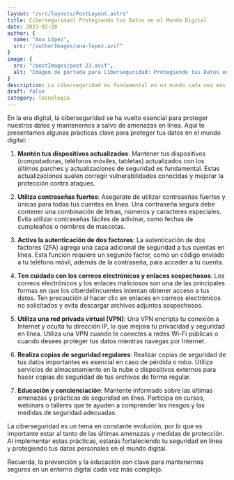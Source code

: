 ```yaml
---
layout: "/src/layouts/PostLayout.astro"
title: Ciberseguridad| Protegiendo tus Datos en el Mundo Digital
date: 2023-02-28
author: {
  name: "Ana López",
  src: "/authorImages/ana-lopez.avif"
}
image: {
  src: "/postImages/post-23.avif",
  alt: "Imagen de portada para Ciberseguridad: Protegiendo tus Datos en el Mundo Digital",
}
description: La ciberseguridad es fundamental en un mundo cada vez más digitalizado. Descubre las mejores prácticas y medidas que puedes tomar para proteger tus datos personales y mantener tu seguridad en línea.
draft: false
category: Tecnología
---
```


En la era digital, la ciberseguridad se ha vuelto esencial para proteger nuestros datos y mantenernos a salvo de amenazas en línea. Aquí te presentamos algunas prácticas clave para proteger tus datos en el mundo digital:

1. **Mantén tus dispositivos actualizados**: Mantener tus dispositivos (computadoras, teléfonos móviles, tabletas) actualizados con los últimos parches y actualizaciones de seguridad es fundamental. Estas actualizaciones suelen corregir vulnerabilidades conocidas y mejorar la protección contra ataques.

2. **Utiliza contraseñas fuertes**: Asegúrate de utilizar contraseñas fuertes y únicas para todas tus cuentas en línea. Una contraseña segura debe contener una combinación de letras, números y caracteres especiales. Evita utilizar contraseñas fáciles de adivinar, como fechas de cumpleaños o nombres de mascotas.

3. **Activa la autenticación de dos factores**: La autenticación de dos factores (2FA) agrega una capa adicional de seguridad a tus cuentas en línea. Esta función requiere un segundo factor, como un código enviado a tu teléfono móvil, además de la contraseña, para acceder a tu cuenta.

4. **Ten cuidado con los correos electrónicos y enlaces sospechosos**: Los correos electrónicos y los enlaces maliciosos son una de las principales formas en que los ciberdelincuentes intentan obtener acceso a tus datos. Ten precaución al hacer clic en enlaces en correos electrónicos no solicitados y evita descargar archivos adjuntos sospechosos.

5. **Utiliza una red privada virtual (VPN)**: Una VPN encripta tu conexión a Internet y oculta tu dirección IP, lo que mejora tu privacidad y seguridad en línea. Utiliza una VPN cuando te conectes a redes Wi-Fi públicas o cuando desees proteger tus datos mientras navegas por Internet.

6. **Realiza copias de seguridad regulares**: Realizar copias de seguridad de tus datos importantes es esencial en caso de pérdida o robo. Utiliza servicios de almacenamiento en la nube o dispositivos externos para hacer copias de seguridad de tus archivos de forma regular.

7. **Educación y concienciación**: Mantente informado sobre las últimas amenazas y prácticas de seguridad en línea. Participa en cursos, webinars o talleres que te ayuden a comprender los riesgos y las medidas de seguridad adecuadas.

La ciberseguridad es un tema en constante evolución, por lo que es importante estar al tanto de las últimas amenazas y medidas de protección. Al implementar estas prácticas, estarás fortaleciendo tu seguridad en línea y protegiendo tus datos personales en el mundo digital.

Recuerda, la prevención y la educación son clave para mantenernos seguros en un entorno digital cada vez más complejo.